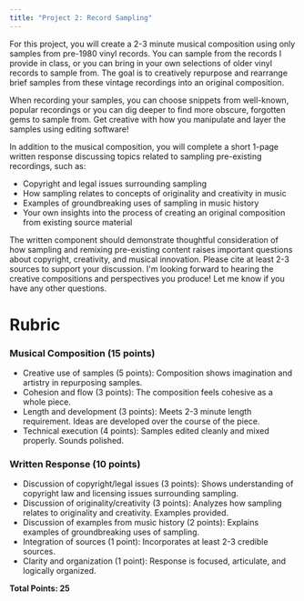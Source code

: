 ```yaml
---
title: "Project 2: Record Sampling" 
---
```


For this project, you will create a 2-3 minute musical composition using only samples from pre-1980 vinyl records. You can sample from the records I provide in class, or you can bring in your own selections of older vinyl records to sample from. The goal is to creatively repurpose and rearrange brief samples from these vintage recordings into an original composition. 

When recording your samples, you can choose snippets from well-known, popular recordings or you can dig deeper to find more obscure, forgotten gems to sample from. Get creative with how you manipulate and layer the samples using editing software! 

In addition to the musical composition, you will complete a short 1-page written response discussing topics related to sampling pre-existing recordings, such as:

- Copyright and legal issues surrounding sampling 
- How sampling relates to concepts of originality and creativity in music
- Examples of groundbreaking uses of sampling in music history
- Your own insights into the process of creating an original composition from existing source material

The written component should demonstrate thoughtful consideration of how sampling and remixing pre-existing content raises important questions about copyright, creativity, and musical innovation. Please cite at least 2-3 sources to support your discussion. I'm looking forward to hearing the creative compositions and perspectives you produce! Let me know if you have any other questions.

# Rubric 

### Musical Composition (15 points)

- Creative use of samples (5 points): Composition shows imagination and artistry in repurposing samples.
- Cohesion and flow (3 points): The composition feels cohesive as a whole piece. 
- Length and development (3 points): Meets 2-3 minute length requirement. Ideas are developed over the course of the piece. 
- Technical execution (4 points): Samples edited cleanly and mixed properly. Sounds polished.

### Written Response (10 points)

- Discussion of copyright/legal issues (3 points): Shows understanding of copyright law and licensing issues surrounding sampling.
- Discussion of originality/creativity (3 points): Analyzes how sampling relates to originality and creativity. Examples provided.
- Discussion of examples from music history (2 points): Explains examples of groundbreaking uses of sampling.
- Integration of sources (1 point): Incorporates at least 2-3 credible sources.
- Clarity and organization (1 point): Response is focused, articulate, and logically organized.

**Total Points: 25**